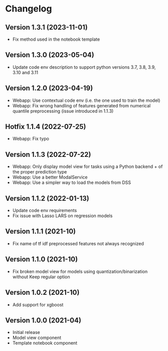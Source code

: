# Changelog

## Version 1.3.1 (2023-11-01)
- Fix method used in the notebook template

## Version 1.3.0 (2023-05-04)
- Update code env description to support python versions 3.7, 3.8, 3.9, 3.10 and 3.11

## Version 1.2.0 (2023-04-19)
- Webapp: Use contextual code env (i.e. the one used to train the model)
- Webapp: Fix wrong handling of features generated from numerical quantile preprocessing (issue introduced in 1.1.3)

## Hotfix 1.1.4 (2022-07-25)
* Webapp: Fix typo

## Version 1.1.3 (2022-07-22)
* Webapp: Only display model view for tasks using a Python backend + of the proper prediction type
* Webapp: Use a better ModalService
* Webapp: Use a simpler way to load the models from DSS

## Version 1.1.2 (2022-01-13)

* Update code env requirements
* Fix issue with Lasso LARS on regression models

## Version 1.1.1 (2021-10)
* Fix name of tf idf preprocessed features not always recognized

## Version 1.1.0 (2021-10)
* Fix broken model view for models using quantization/binarization without Keep regular option

## Version 1.0.2 (2021-10)
* Add support for xgboost

## Version 1.0.0 (2021-04)

* Initial release
* Model view component
* Template notebook component